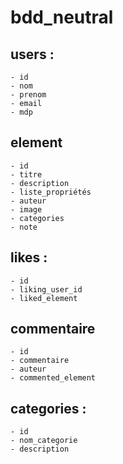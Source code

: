 # bdd_neutral
## users :
    - id
    - nom
    - prenom
    - email
    - mdp

## element
    - id
    - titre
    - description
    - liste_propriétés
    - auteur
    - image
    - categories
    - note

## likes :
    - id
    - liking_user_id
    - liked_element

## commentaire
    - id
    - commentaire
    - auteur
    - commented_element

## categories : 
    - id
    - nom_categorie
    - description